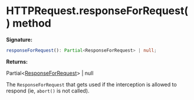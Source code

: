 # HTTPRequest.responseForRequest() method

**Signature:**

```typescript
responseForRequest(): Partial<ResponseForRequest> | null;
```

**Returns:**

Partial&lt;[ResponseForRequest](./puppeteer.responseforrequest.md)&gt; \| null

The `ResponseForRequest` that gets used if the interception is allowed to respond (ie, `abort()` is not called).
